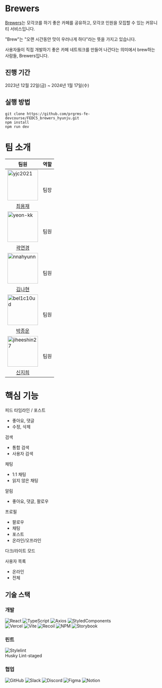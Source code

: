 # Brewers

[Brewers](https://fedc-5-brewers-hyunju.vercel.app/)는 모각코를 하기 좋은 카페를
공유하고, 모각코 인원을 모집할 수 있는 커뮤니티 서비스입니다.

"Brew"는 "오랜 시간동안 맛이 우러나게 하다"라는 뜻을 가지고 있습니다.

사용자들이 직접 개발하기 좋은 카페 네트워크를 만들어 나간다는 의미에서 brew하는
사람들, Brewers입니다.

## 진행 기간

2023년 12월 22일(금) ~ 2024년 1월 17일(수)

## 실행 방법

```
git clone https://github.com/prgrms-fe-devcourse/FEDC5_brewers_hyunju.git
npm install
npm run dev
```

# 팀 소개

<table >
  <thead>
    <tr>
      <th>팀원</th>
      <th>역할</th>
    </tr>
  </thead>
  <tbody>
    <tr>
      <td>
          <img  src="https://avatars.githubusercontent.com/u/88219703?v=4"  width="100px;"  alt="yjc2021"/>
      </td>
      <td rowspan='2'>
          팀장
      </td>
    </tr>
    <tr>
        <td align="center">
            <a href="https://github.com/yjc2021">
                <div>최용재</div>
            </a>
        </td>
    </tr>
    <tr>
        <td>
            <img  src="https://avatars.githubusercontent.com/u/86847564?v=4"  width="100px;"  alt="yeon-kk"/>
        </td>
        <td rowspan='2'>
          팀원
        </td>
    </tr>
    <tr>
        <td align="center">
            <a href="https://github.com/yeon-kk">
                <div>곽연경</div>
            </a>
        </td>
    </tr>
    <tr>
        <td>
           <img  src="https://avatars.githubusercontent.com/u/129164551?v=4"  width="100px;"  alt="nnahyunn"/>
        </td>
        <td rowspan='2'>
          팀원
      </td>
    </tr>
    <tr>
        <td align="center">
            <a href="https://github.com/nnahyunn">
                <div>김나현</div>
            </a>
        </td>
    </tr>
    <tr>
        <td>
           <img  src="https://avatars.githubusercontent.com/u/86952779?v=4"  width="100px;"  alt="bel1c10ud"/>
        </td>
        <td rowspan='2'>
          팀원
      </td>
    </tr>
    <tr>
        <td align="center">
            <a href="https://github.com/bel1c10ud">
                <div>박종운</div>
            </a>
        </td>
    </tr>
    <tr>
        <td>
           <img  src="https://avatars.githubusercontent.com/u/62047243?v=4"  width="100px;"  alt="jiheeshin27"/>
        </td>
        <td rowspan='2'>
          팀원
      </td>
    </tr>
    <tr>
        <td align="center">
            <a href="https://github.com/jiheeshin27">
                <div>신지희</div>
            </a>
        </td>
    </tr>
  </tbody>
</table>

# 핵심 기능

피드 타임라인 / 포스트

- 좋아요, 댓글
- 수정, 삭제

검색

- 통합 검색
- 사용자 검색

채팅

- 1:1 채팅
- 읽지 않은 채팅

알림

- 좋아요, 댓글, 팔로우

프로필

- 팔로우
- 채팅
- 포스트
- 온라인/오프라인

다크/라이트 모드

사용자 목록

- 온라인
- 전체

## 기술 스택

### 개발

<div>
<img alt="React" src="https://img.shields.io/badge/react-white.svg?style=for-the-badge&logo=react&logoColor=%2361DAFB">
<img alt="TypeScript" src="https://img.shields.io/badge/typescript-white.svg?style=for-the-badge&logo=typescript&logoColor=%233178C6">
<img alt="Axios" src="https://img.shields.io/badge/axios-white.svg?style=for-the-badge&logo=axios&logoColor=%235A29E4">
<img alt="StyledComponents" src="https://img.shields.io/badge/styledcomponents-white.svg?style=for-the-badge&logo=styledcomponents&logoColor=%23DB7093">
</div>
<div>
<img alt="Vercel" src="https://img.shields.io/badge/vercel-%23000000.svg?style=for-the-badge&logo=vercel&logoColor=white">
<img alt="Vite" src="https://img.shields.io/badge/Vite-%23646CFF.svg?style=for-the-badge&logo=Vite&logoColor=white&labelColor=%23646CFF">
<img alt="Recoil" src="https://img.shields.io/badge/recoil-%233578E5.svg?style=for-the-badge&logo=recoil&logoColor=white">
<img alt="NPM" src="https://img.shields.io/badge/npm-%23CB3837.svg?style=for-the-badge&logo=npm&logoColor=white&labelColor=%23CB3837">
<img alt="Storybook" src="https://img.shields.io/badge/storybook-%23FF4785.svg?style=for-the-badge&logo=storybook&logoColor=white">
</div>

### 린트

<div>
<img alt="Stylelint" src="https://img.shields.io/badge/Stylelint-%23263238.svg?style=for-the-badge&logo=Stylelint&logoColor=white">
</div>
Husky Lint-staged

### 협업

<div>
<img alt="GitHub" src="https://img.shields.io/badge/github-%23181717.svg?style=for-the-badge&logo=github&logoColor=white">
<img alt="Slack" src="https://img.shields.io/badge/slack-%234A154B.svg?style=for-the-badge&logo=slack">
<img alt="Discord" src="https://img.shields.io/badge/discord-%235865F2.svg?style=for-the-badge&logo=discord&logoColor=white">
<img alt="Figma" src="https://img.shields.io/badge/figma-white.svg?style=for-the-badge&logo=figma">
<img alt="Notion" src="https://img.shields.io/badge/notion-white.svg?style=for-the-badge&logo=notion&logoColor=%23000000">
</div>
